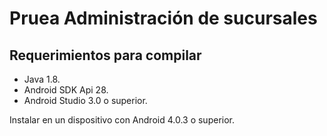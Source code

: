 # Pruea Administración de sucursales

## Requerimientos para compilar

* Java 1.8.
* Android SDK Api 28.
* Android Studio 3.0 o superior.


Instalar en un dispositivo con Android 4.0.3 o superior.
